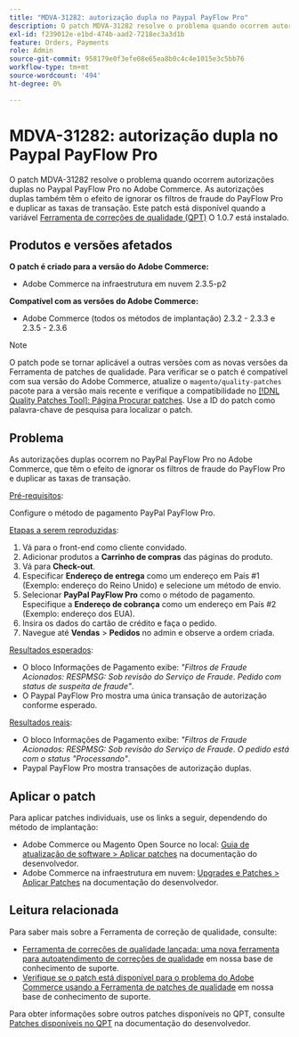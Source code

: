 ```yaml
---
title: "MDVA-31282: autorização dupla no Paypal PayFlow Pro"
description: O patch MDVA-31282 resolve o problema quando ocorrem autorizações duplas no Paypal PayFlow Pro no Adobe Commerce. As autorizações duplas também têm o efeito de ignorar os filtros de fraude do PayFlow Pro e duplicar as taxas de transação. Este patch está disponível quando a [Ferramenta de correções de qualidade (QPT)](/help/announcements/adobe-commerce-announcements/magento-quality-patches-released-new-tool-to-self-serve-quality-patches.md) 1.0.7 está instalada.
exl-id: f239012e-e1bd-474b-aad2-7218ec3a3d1b
feature: Orders, Payments
role: Admin
source-git-commit: 958179e0f3efe08e65ea8b0c4c4e1015e3c5bb76
workflow-type: tm+mt
source-wordcount: '494'
ht-degree: 0%

---
```


# MDVA-31282: autorização dupla no Paypal PayFlow Pro

O patch MDVA-31282 resolve o problema quando ocorrem autorizações duplas no Paypal PayFlow Pro no Adobe Commerce. As autorizações duplas também têm o efeito de ignorar os filtros de fraude do PayFlow Pro e duplicar as taxas de transação. Este patch está disponível quando a variável [Ferramenta de correções de qualidade (QPT)](/help/announcements/adobe-commerce-announcements/magento-quality-patches-released-new-tool-to-self-serve-quality-patches.md) O 1.0.7 está instalado.

## Produtos e versões afetados

**O patch é criado para a versão do Adobe Commerce:**

* Adobe Commerce na infraestrutura em nuvem 2.3.5-p2

**Compatível com as versões do Adobe Commerce:**

* Adobe Commerce (todos os métodos de implantação) 2.3.2 - 2.3.3 e 2.3.5 - 2.3.6

>[!NOTE]
>
>O patch pode se tornar aplicável a outras versões com as novas versões da Ferramenta de patches de qualidade. Para verificar se o patch é compatível com sua versão do Adobe Commerce, atualize o `magento/quality-patches` pacote para a versão mais recente e verifique a compatibilidade no [[!DNL Quality Patches Tool]: Página Procurar patches](https://devdocs.magento.com/quality-patches/tool.html#patch-grid). Use a ID do patch como palavra-chave de pesquisa para localizar o patch.

## Problema

As autorizações duplas ocorrem no PayPal PayFlow Pro no Adobe Commerce, que têm o efeito de ignorar os filtros de fraude do PayFlow Pro e duplicar as taxas de transação.

<u>Pré-requisitos</u>:

Configure o método de pagamento PayPal PayFlow Pro.

<u>Etapas a serem reproduzidas</u>:

1. Vá para o front-end como cliente convidado.
1. Adicionar produtos a **Carrinho de compras** das páginas do produto.
1. Vá para **Check-out**.
1. Especificar **Endereço de entrega** como um endereço em País \#1 (Exemplo: endereço do Reino Unido) e selecione um método de envio.
1. Selecionar **PayPal PayFlow Pro** como o método de pagamento. Especifique a **Endereço de cobrança** como um endereço em País \#2 (Exemplo: endereço dos EUA).
1. Insira os dados do cartão de crédito e faça o pedido.
1. Navegue até **Vendas** > **Pedidos** no admin e observe a ordem criada.

<u>Resultados esperados</u>:

* O bloco Informações de Pagamento exibe: *&quot;Filtros de Fraude Acionados: RESPMSG: Sob revisão do Serviço de Fraude*. *Pedido com status de suspeita de fraude&quot;*.
* O Paypal PayFlow Pro mostra uma única transação de autorização conforme esperado.

<u>Resultados reais</u>:

* O bloco Informações de Pagamento exibe: *&quot;Filtros de Fraude Acionados: RESPMSG: Sob revisão do Serviço de Fraude*. *O pedido está com o status &quot;Processando&quot;*.
* Paypal PayFlow Pro mostra transações de autorização duplas.

## Aplicar o patch

Para aplicar patches individuais, use os links a seguir, dependendo do método de implantação:

* Adobe Commerce ou Magento Open Source no local: [Guia de atualização de software > Aplicar patches](https://devdocs.magento.com/guides/v2.4/comp-mgr/patching/mqp.html) na documentação do desenvolvedor.
* Adobe Commerce na infraestrutura em nuvem: [Upgrades e Patches > Aplicar Patches](https://devdocs.magento.com/cloud/project/project-patch.html) na documentação do desenvolvedor.

## Leitura relacionada

Para saber mais sobre a Ferramenta de correção de qualidade, consulte:

* [Ferramenta de correções de qualidade lançada: uma nova ferramenta para autoatendimento de correções de qualidade](/help/announcements/adobe-commerce-announcements/magento-quality-patches-released-new-tool-to-self-serve-quality-patches.md) em nossa base de conhecimento de suporte.
* [Verifique se o patch está disponível para o problema do Adobe Commerce usando a Ferramenta de patches de qualidade](/help/support-tools/patches-available-in-qpt-tool/check-patch-for-magento-issue-with-magento-quality-patches.md) em nossa base de conhecimento de suporte.

Para obter informações sobre outros patches disponíveis no QPT, consulte [Patches disponíveis no QPT](https://devdocs.magento.com/quality-patches/tool.html#patch-grid) na documentação do desenvolvedor.
